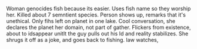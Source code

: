 Woman genocides fish because its easier. Uses fish name so they worship her. Killed about 7 semntient species. Person shows up, remarks that it's unethical. Only fihs left on planet in one lake. Cool conversation, she declares the planet her domain, not part of gather. Flickers from existence, about to idsappear unitlt the guy pulls out his Id and reality stabilizes. She shrugs it off as a joke, and goes back to fishing. law watches,